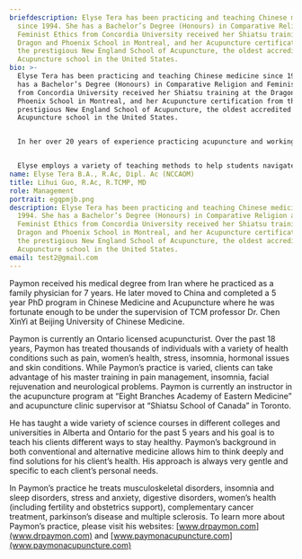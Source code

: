 ```yaml
---
briefdescription: Elyse Tera has been practicing and teaching Chinese medicine
  since 1994. She has a Bachelor’s Degree (Honours) in Comparative Religion and
  Feminist Ethics from Concordia University received her Shiatsu training at the
  Dragon and Phoenix School in Montreal, and her Acupuncture certification from
  the prestigious New England School of Acupuncture, the oldest accredited
  Acupuncture school in the United States.
bio: >-
  Elyse Tera has been practicing and teaching Chinese medicine since 1994. She
  has a Bachelor’s Degree (Honours) in Comparative Religion and Feminist Ethics
  from Concordia University received her Shiatsu training at the Dragon and
  Phoenix School in Montreal, and her Acupuncture certification from the
  prestigious New England School of Acupuncture, the oldest accredited
  Acupuncture school in the United States.


  In her over 20 years of experience practicing acupuncture and working with other acupuncturists to help build successful practices, Elyse has developed a practice management system that recognizes the unique roadblocks to success facing practitioners in North America and is passionate about educating students on becoming successful, ethical practitioners. 


  Elyse employs a variety of teaching methods to help students navigate the learning process, and builds each course uniquely to the subject and the students involved.
name: Elyse Tera B.A., R.Ac, Dipl. Ac (NCCAOM)
title: Lihui Guo, R.Ac, R.TCMP, MD
role: Management
portrait: egqpmjb.png
description: Elyse Tera has been practicing and teaching Chinese medicine since
  1994. She has a Bachelor’s Degree (Honours) in Comparative Religion and
  Feminist Ethics from Concordia University received her Shiatsu training at the
  Dragon and Phoenix School in Montreal, and her Acupuncture certification from
  the prestigious New England School of Acupuncture, the oldest accredited
  Acupuncture school in the United States.
email: test2@gmail.com
---
```

Paymon received his medical degree from Iran where he practiced as a family physician for 7 years. He later moved to China and completed a 5 year PhD program in Chinese Medicine and Acupuncture where he was fortunate enough to be under  the supervision of TCM professor Dr. Chen XinYi at Beijing University of Chinese Medicine. 



Paymon is currently an Ontario licensed acupuncturist. Over the past 18 years, Paymon has treated thousands of individuals with a variety of health conditions such as pain, women’s health, stress, insomnia, hormonal issues and skin conditions. While Paymon’s practice is varied, clients can take advantage of his master training in pain management, insomnia, facial rejuvenation and neurological problems. Paymon is currently an instructor in the acupuncture program at “Eight Branches Academy of Eastern Medicine” and acupuncture clinic supervisor at “Shiatsu School of Canada” in Toronto. 



He has taught a wide variety of science courses in different colleges and universities in Alberta and Ontario for the past 5 years and his goal is to teach his clients different ways to stay healthy. Paymon’s background in both conventional and alternative medicine allows him to think deeply and find solutions for his client’s health. His approach is always very gentle and specific to each client’s personal needs. 



In Paymon’s practice he treats musculoskeletal disorders, insomnia and sleep disorders, stress and anxiety, digestive disorders, women’s health (including fertility and obstetrics support), complementary cancer treatment, parkinson’s disease and multiple sclerosis. To learn more about Paymon’s practice, please visit his websites: [www.drpaymon.com](www.drpaymon.com) and [www.paymonacupuncture.com](www.paymonacupuncture.com)